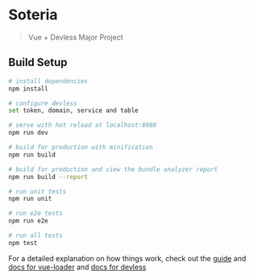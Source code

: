 # Soteria

> Vue + Devless Major Project

## Build Setup

``` bash
# install dependencies
npm install

# configure devless
set token, domain, service and table

# serve with hot reload at localhost:8080
npm run dev

# build for production with minification
npm run build

# build for production and view the bundle analyzer report
npm run build --report

# run unit tests
npm run unit

# run e2e tests
npm run e2e

# run all tests
npm test
```

For a detailed explanation on how things work, check out the [guide](http://vuejs-templates.github.io/webpack/) and [docs for vue-loader](http://vuejs.github.io/vue-loader) and [docs for devless](https://devless.gitbook.io/devless-docs-1-3-0/
)
